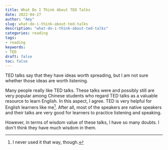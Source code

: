 ```yaml
---
title: What Do I Think About TED Talks
date: 2022-04-27
author: "Amy"
slug: what-do-i-think-about-ted-talks
description: "what-do-i-think-about-ted-talks"
categories: reading
tags: 
- reading
keywords: 
- TED
draft: false
toc: false
---
```


TED talks say that they have ideas worth spreading, but I am not sure whether those ideas are worth listening. 

Many people really like TED talks. These talks were and possibly still are very popular among Chinese students who regard TED talks as a valuable resource to learn English. In this aspect, I agree. TED is very helpful for English learners like me[^1]. After all, most of the speakers are native speakers and their talks are very good for learners to practice listening and speaking. 

However, in terms of wisdom value of these talks, I have so many doubts. I don't think they have much wisdom in them. 

<!-- {{<figure src="/media/information-knowledge-wisdom.png" caption="Information, knowledge, and wisdom, made by Hongtao"  width="400">}} -->

[^1]: I never used it that way, though. 